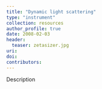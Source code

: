 ```yaml
---
title: "Dynamic light scattering"
type: "instrument"
collection: resources
author_profile: true
date: 2008-02-03
header:
  teaser: zetasizer.jpg
uri: 
doi: 
contributors: 
---
```

<p align= "justify">

Description

